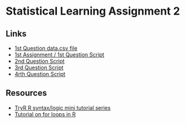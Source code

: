 # Statistical Learning Assignment 2

## Links

- [1st Question data.csv file](https://github.com/Addyvan/Statistical-Learning-A-2/blob/master/data.csv)
- [1st Assignment / 1st Question Script](https://github.com/Addyvan/Statistical-Learning-A-2/blob/master/A1-script.R)
- [2nd Question Script](https://github.com/Addyvan/Statistical-Learning-A-2/blob/master/script.R)
- [3rd Question Script]()
- [4rth Question Script]()

## Resources

- [TryR R syntax/logic mini tutorial series](http://tryr.codeschool.com/)
- [Tutorial on for loops in R](https://datascienceplus.com/how-to-write-the-loop-in-r/)
